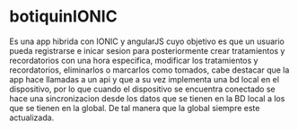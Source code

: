# botiquinIONIC
Es una app hibrida con IONIC y angularJS cuyo objetivo es que un usuario pueda registrarse e inicar sesion para posteriormente crear tratamientos y recordatorios con una hora especifica, modificar los tratamientos y recordatorios, eliminarlos o marcarlos como tomados, cabe destacar que la app hace llamadas a un api y que a su vez implementa una bd local en el dispositivo, por lo que cuando el dispositivo se encuentra conectado se hace una sincronizacion desde los datos que se tienen en la BD local a los que se tienen en la global. De tal manera que la global siempre este actualizada.
